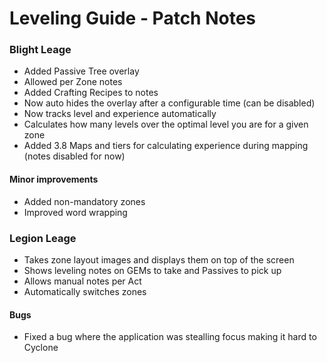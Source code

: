 # Leveling Guide - Patch Notes

### Blight Leage

* Added Passive Tree overlay
* Allowed per Zone notes
* Added Crafting Recipes to notes
* Now auto hides the overlay after a configurable time (can be disabled)
* Now tracks level and experience automatically
* Calculates how many levels over the optimal level you are for a given zone
* Added 3.8 Maps and tiers for calculating experience during mapping (notes disabled for now)

#### Minor improvements

* Added non-mandatory zones
* Improved word wrapping

### Legion Leage

* Takes zone layout images and displays them on top of the screen
* Shows leveling notes on GEMs to take and Passives to pick up
* Allows manual notes per Act
* Automatically switches zones

#### Bugs

* Fixed a bug where the application was stealling focus making it hard to Cyclone